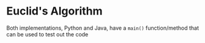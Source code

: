 # Euclid's Algorithm

Both implementations, Python and Java, have a `main()` function/method that can be used to test out the code
